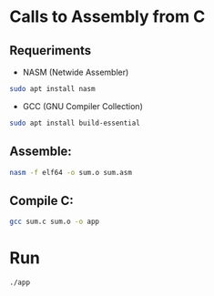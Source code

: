 # Calls to Assembly from C

## Requeriments

- NASM (Netwide Assembler)
```bash
sudo apt install nasm
```
- GCC (GNU Compiler Collection)
```bash
sudo apt install build-essential
```

## Assemble:
```bash
nasm -f elf64 -o sum.o sum.asm
```
## Compile C:
```bash
gcc sum.c sum.o -o app
```
# Run
```bash
./app
```